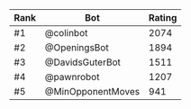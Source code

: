 Rank|Bot|Rating
---|---|---
#1|@colinbot|2074
#2|@OpeningsBot|1894
#3|@DavidsGuterBot|1511
#4|@pawnrobot|1207
#5|@MinOpponentMoves|941
